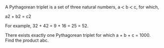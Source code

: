   <p>A Pythagorean triplet is a set of three natural numbers, a <img src='images/symbol_lt.gif' width='10' height='10' alt='&lt;' border='0' style='vertical-align:middle;' /> b <img src='images/symbol_lt.gif' width='10' height='10' alt='&lt;' border='0' style='vertical-align:middle;' /> c, for which,</p>   a2 + b2 = c2  <p>For example, 32 + 42 = 9 + 16 = 25 = 52.</p>  <p>There exists exactly one Pythagorean triplet for which a + b + c = 1000.<br />Find the product abc.</p>    